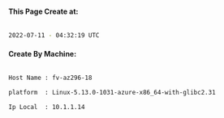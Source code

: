 
   
#### This Page Create at:

```bash

2022-07-11 - 04:32:19 UTC

```

#### Create By Machine:

```bash

Host Name : fv-az296-18

platform  : Linux-5.13.0-1031-azure-x86_64-with-glibc2.31

Ip Local  : 10.1.1.14

```

